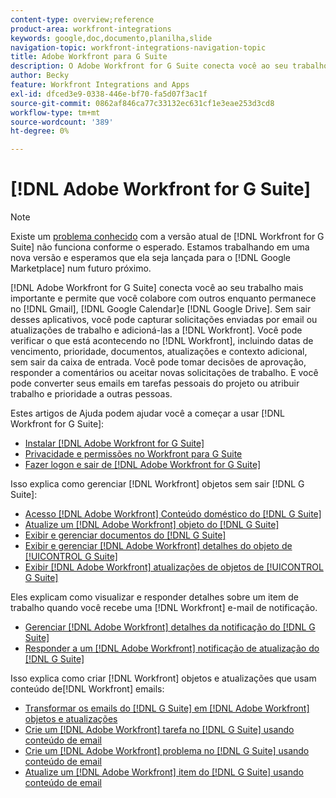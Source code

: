 ```yaml
---
content-type: overview;reference
product-area: workfront-integrations
keywords: google,doc,documento,planilha,slide
navigation-topic: workfront-integrations-navigation-topic
title: Adobe Workfront para G Suite
description: O Adobe Workfront for G Suite conecta você ao seu trabalho mais importante e permite que você colabore com outras pessoas enquanto permanece dentro do Gmail, do Google Calendar e do Google Drive. Sem sair desses aplicativos, você pode capturar solicitações por email ou atualizações de trabalho e adicioná-las ao Workfront. Você pode verificar o que está acontecendo no Workfront, incluindo datas de vencimento, prioridade, documentos, atualizações e contexto adicional, sem sair da caixa. Você pode tomar decisões de aprovação, responder a comentários ou aceitar novas solicitações de trabalho. E você pode converter seus emails em tarefas pessoais do projeto ou atribuir trabalho e prioridade a outras pessoas.
author: Becky
feature: Workfront Integrations and Apps
exl-id: dfced3e9-0338-446e-bf70-fa5d07f3ac1f
source-git-commit: 0862af846ca77c33132ec631cf1e3eae253d3cd8
workflow-type: tm+mt
source-wordcount: '389'
ht-degree: 0%

---
```


# [!DNL Adobe Workfront for G Suite]

>[!NOTE]
>
>Existe um [problema conhecido](https://experienceleague.adobe.com/docs/workfront-known-issues/issues/new-workfront-experience/wf-current/wf-integrations-error-when-opening-wf-for-gsuite.html?lang=en) com a versão atual de [!DNL Workfront for G Suite] não funciona conforme o esperado. Estamos trabalhando em uma nova versão e esperamos que ela seja lançada para o [!DNL Google Marketplace] num futuro próximo.

[!DNL Adobe Workfront for G Suite] conecta você ao seu trabalho mais importante e permite que você colabore com outros enquanto permanece no [!DNL Gmail], [!DNL Google Calendar]e [!DNL Google Drive]. Sem sair desses aplicativos, você pode capturar solicitações enviadas por email ou atualizações de trabalho e adicioná-las a [!DNL Workfront]. Você pode verificar o que está acontecendo no [!DNL Workfront], incluindo datas de vencimento, prioridade, documentos, atualizações e contexto adicional, sem sair da caixa de entrada. Você pode tomar decisões de aprovação, responder a comentários ou aceitar novas solicitações de trabalho. E você pode converter seus emails em tarefas pessoais do projeto ou atribuir trabalho e prioridade a outras pessoas.

Estes artigos de Ajuda podem ajudar você a começar a usar [!DNL Workfront for G Suite]:

* [Instalar [!DNL Adobe Workfront for G Suite]](../../workfront-integrations-and-apps/workfront-for-g-suite/install-workfront-for-gsuite.md)
* [Privacidade e permissões no Workfront para G Suite](../../workfront-integrations-and-apps/workfront-for-g-suite/privacy-and-permissions-in-g-suite.md)
* [Fazer logon e sair de [!DNL Adobe Workfront for G Suite]](../../workfront-integrations-and-apps/workfront-for-g-suite/log-in-and-out-wf-for-gsuite.md)

Isso explica como gerenciar [!DNL Workfront] objetos sem sair [!DNL G Suite]:

* [Acesso [!DNL Adobe Workfront] Conteúdo doméstico do [!DNL G Suite]](../../workfront-integrations-and-apps/workfront-for-g-suite/access-wf-home-content-from-g-suite.md)
* [Atualize um [!DNL Adobe Workfront] objeto do [!DNL G Suite]](../../workfront-integrations-and-apps/workfront-for-g-suite/update-a-workfront-object-in-gsuite.md)
* [Exibir e gerenciar documentos do [!DNL G Suite]](../../workfront-integrations-and-apps/workfront-for-g-suite/view-and-manage-documents-in-gsuite.md)
* [Exibir e gerenciar [!DNL Adobe Workfront] detalhes do objeto de [!UICONTROL G Suite]](../../workfront-integrations-and-apps/workfront-for-g-suite/view-manage-work-item-details-in-gsuite.md)
* [Exibir [!DNL Adobe Workfront] atualizações de objetos de [!UICONTROL G Suite]](../../workfront-integrations-and-apps/workfront-for-g-suite/view-object-updates-in-gsuite.md)

Eles explicam como visualizar e responder detalhes sobre um item de trabalho quando você recebe uma [!DNL Workfront] e-mail de notificação.

* [Gerenciar [!DNL Adobe Workfront] detalhes da notificação do [!DNL G Suite]](../../workfront-integrations-and-apps/workfront-for-g-suite/manage-wf-email-notification-details-in-gsuite.md)
* [Responder a um [!DNL Adobe Workfront] notificação de atualização do [!DNL G Suite]](../../workfront-integrations-and-apps/workfront-for-g-suite/reply-to-wf-update-notification-from-gsuite.md)

Isso explica como criar [!DNL Workfront] objetos e atualizações que usam conteúdo de[!DNL Workfront] emails:

* [Transformar os emails do [!DNL G Suite] em [!DNL Adobe Workfront] objetos e atualizações](../../workfront-integrations-and-apps/workfront-for-g-suite/turn-gsuite-emails-into-wf-objects-and-updates.md)
* [Crie um [!DNL Adobe Workfront] tarefa no [!DNL G Suite] usando conteúdo de email](../../workfront-integrations-and-apps/workfront-for-g-suite/create-wf-task-in-gsuite-using-email-content.md)
* [Crie um [!DNL Adobe Workfront] problema no [!DNL G Suite] usando conteúdo de email](../../workfront-integrations-and-apps/workfront-for-g-suite/create-wf-issue-in-g-suite-using-email-content.md)
* [Atualize um [!DNL Adobe Workfront] item do [!DNL G Suite] usando conteúdo de email](../../workfront-integrations-and-apps/workfront-for-g-suite/update-wf-item-using-email-content.md)
